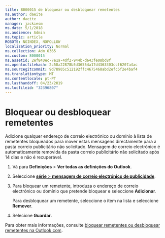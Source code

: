 ```yaml
---
title: 8000015 de bloquear ou desbloquear remetentes
ms.author: daeite
author: daeite
manager: jackiesm
ms.date: 5/1/2018
ms.audience: Admin
ms.topic: article
ROBOTS: NOINDEX, NOFOLLOW
localization_priority: Normal
ms.collection: Adm_O365
ms.custom: 8000015
ms.assetid: 2ef840ec-7e1a-4df2-944b-d643fe08bd8f
ms.openlocfilehash: 2c58a22878b5d36554a17d4363303ccf6207a4ac
ms.sourcegitcommit: 9d78905c512192ffc4675468abd2efc5f2e4baf4
ms.translationtype: MT
ms.contentlocale: pt-PT
ms.lasthandoff: 04/23/2019
ms.locfileid: "32396807"
---
```

# <a name="block-or-unblock-senders"></a>Bloquear ou desbloquear remetentes

Adicione qualquer endereço de correio electrónico ou domínio à lista de remetentes bloqueados para mover estas mensagens directamente para a pasta correio publicitário não solicitado. Mensagem de correio electrónico é automaticamente removida da pasta correio publicitário não solicitado após 14 dias e não é recuperável.
  
1. Vá para **Definições** \> **Ver todas as definições do Outlook**. 
    
2. Seleccione [ **série** \> **mensagem de correio electrónico de publicidade**](https://outlook.live.com/mail/options/mail/junkEmail). 
    
3. Para bloquear um remetente, introduza o endereço de correio electrónico ou domínio que pretende bloquear e seleccione **Adicionar**. 
    
    Para desbloquear um remetente, seleccione o item na lista e seleccione **Remover**.
    
4. Selecione **Guardar**. 
    
Para obter mais informações, consulte [bloquear remetentes ou desbloquear remetentes na Outlook.com](https://go.microsoft.com/fwlink/p/?linkid=873133).
  

